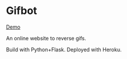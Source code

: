 # Gifbot

[Demo](https://trygif.herokuapp.com/)

An online website to reverse gifs.

Build with Python+Flask. Deployed with Heroku.
